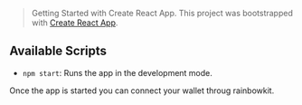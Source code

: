 > Getting Started with Create React App. This project was bootstrapped with [Create React App](https://github.com/facebook/create-react-app).

## Available Scripts
- `npm start`: Runs the app in the development mode.

Once the app is started you can connect your wallet throug rainbowkit.

